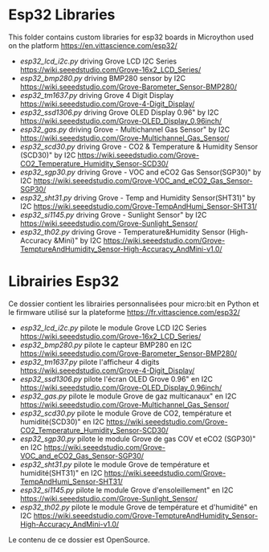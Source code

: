 # Esp32 Libraries
This folder contains custom libraries for esp32 boards in Microython used on the platform https://en.vittascience.com/esp32/

* _esp32_lcd_i2c.py_ driving Grove LCD I2C Series https://wiki.seeedstudio.com/Grove-16x2_LCD_Series/
* _esp32_bmp280.py_ driving BMP280 sensor by I2C https://wiki.seeedstudio.com/Grove-Barometer_Sensor-BMP280/
* _esp32_tm1637.py_ driving Grove 4 Digit Display https://wiki.seeedstudio.com/Grove-4-Digit_Display/
* _esp32_ssd1306.py_ driving Grove OLED Display 0.96" by I2C https://wiki.seeedstudio.com/Grove-OLED_Display_0.96inch/
* _esp32_gas.py_ driving Grove - Multichannel Gas Sensor" by I2C https://wiki.seeedstudio.com/Grove-Multichannel_Gas_Sensor/
* _esp32_scd30.py_ driving Grove - CO2 & Temperature & Humidity Sensor (SCD30)" by I2C https://wiki.seeedstudio.com/Grove-CO2_Temperature_Humidity_Sensor-SCD30/
* _esp32_sgp30.py_ driving Grove - VOC and eCO2 Gas Sensor(SGP30)" by I2C https://wiki.seeedstudio.com/Grove-VOC_and_eCO2_Gas_Sensor-SGP30/
* _esp32_sht31.py_ driving Grove - Temp and Humidity Sensor(SHT31)" by I2C https://wiki.seeedstudio.com/Grove-TempAndHumi_Sensor-SHT31/
* _esp32_si1145.py_ driving Grove - Sunlight Sensor" by I2C https://wiki.seeedstudio.com/Grove-Sunlight_Sensor/
* _esp32_th02.py_ driving Grove - Temperature&Humidity Sensor (High-Accuracy &Mini)" by I2C https://wiki.seeedstudio.com/Grove-TemptureAndHumidity_Sensor-High-Accuracy_AndMini-v1.0/

# Librairies Esp32
Ce dossier contient les librairies personnalisées pour micro:bit en Python et le firmware utilisé sur la plateforme https://fr.vittascience.com/esp32/

* _esp32_lcd_i2c.py_ pilote le module Grove LCD I2C Series https://wiki.seeedstudio.com/Grove-16x2_LCD_Series/
* _esp32_bmp280.py_ pilote le capteur BMP280 en I2C https://wiki.seeedstudio.com/Grove-Barometer_Sensor-BMP280/
* _esp32_tm1637.py_ pilote l'afficheur 4 digits https://wiki.seeedstudio.com/Grove-4-Digit_Display/
* _esp32_ssd1306.py_ pilote l'écran OLED Grove 0.96" en I2C https://wiki.seeedstudio.com/Grove-OLED_Display_0.96inch/
* _esp32_gas.py_ pilote le module Grove de gaz multicanaux" en I2C https://wiki.seeedstudio.com/Grove-Multichannel_Gas_Sensor/
* _esp32_scd30.py_ pilote le module Grove de CO2, température et humidité(SCD30)" en I2C https://wiki.seeedstudio.com/Grove-CO2_Temperature_Humidity_Sensor-SCD30/
* _esp32_sgp30.py_ pilote le module Grove de gas COV et eCO2 (SGP30)" en I2C https://wiki.seeedstudio.com/Grove-VOC_and_eCO2_Gas_Sensor-SGP30/
* _esp32_sht31.py_ pilote le module Grove de température et humidité(SHT31)" en I2C https://wiki.seeedstudio.com/Grove-TempAndHumi_Sensor-SHT31/
* _esp32_si1145.py_ pilote le module Grove d'ensoleillement" en I2C https://wiki.seeedstudio.com/Grove-Sunlight_Sensor/
* _esp32_th02.py_ pilote le module Grove de température et d'humidité" en I2C https://wiki.seeedstudio.com/Grove-TemptureAndHumidity_Sensor-High-Accuracy_AndMini-v1.0/

Le contenu de ce dossier est OpenSource.
